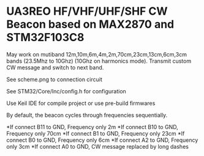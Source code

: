 # UA3REO HF/VHF/UHF/SHF CW Beacon based on MAX2870 and STM32F103C8

May work on mutiband 12m,10m,6m,4m,2m,70cm,23cm,13cm,6cm,3cm bands (23.5Mhz to 10Ghz) (10Ghz on harmonics mode). Transmit custom CW message and switch to next band.

See scheme.png to connection circuit 

See STM32/Core/Inc/config.h for configuration

Use Keil IDE for compile project or use pre-build firmwares

By default, the beacon cycles through frequencies sequentially.

*If connect B11 to GND, Frequency only 2m
*If connect B10 to GND, Frequency only 70cm
*If connect B1 to GND, Frequency only 23cm
*If connect B0 to GND, Frequency only 6cm
*If connect A2 to GND, Frequency only 3cm
*If connect A0 to GND, CW message replaced by long dashes
